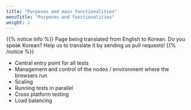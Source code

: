 ```yaml
---
title: "Purposes and main functionalities"
menuTitle: "Purposes and functionalities"
weight: 1
---
```


{{% notice info %}}
<i class="fas fa-language"></i> Page being translated from 
English to Korean. Do you speak Korean? Help us to translate
it by sending us pull requests!
{{% /notice %}}

* Central entry point for all tests
* Management and control of the nodes / environment where the browsers run
* Scaling
* Running tests in parallel
* Cross platform testing
* Load balancing
